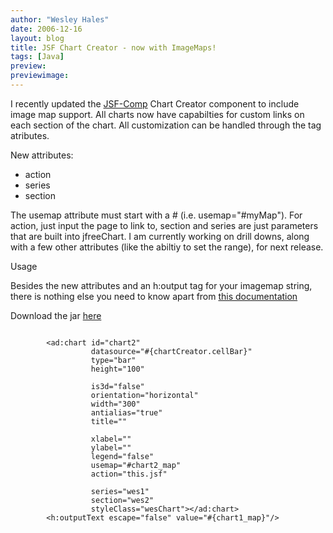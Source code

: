```yaml
---
author: "Wesley Hales"
date: 2006-12-16
layout: blog
title: JSF Chart Creator - now with ImageMaps!
tags: [Java]
preview:
previewimage:
---
```



<p>I recently updated the <a href="http://jsf-comp.sourceforge.net">JSF-Comp</a> Chart Creator component to include image map support. All charts now have capabilties for custom links on each section of the chart. All customization can be handled through the tag atributes.</p>

<p>New attributes:<p>
<ul>
<li>action</li>
<li>series</li>
<li>section</li>
</ul>

<p>The usemap attribute must start with a # (i.e. usemap="#myMap"). For action, just input the page to link to, section and series are just parameters that are built into jfreeChart. I am currently working on drill downs, along with a few other attributes (like the abiltiy to set the range), for next release.<p>

<p class="pTitle">Usage<p>
<p>Besides the new attributes and an h:output tag for your imagemap string, there is nothing else you need to know apart from <a href="http://jsf-comp.sourceforge.net/components/chartcreator/index.html">this documentation</a>

</p>

<p>Download the jar <a href="src="http://www.wesleyhales.com/jroller/resource/chartcreator-1.2.0-RC1-imagemap.jar">here</a></p>

<pre><code>
</span></a><a name="l43">        <span class="s1">&lt;</span><span class="s5">ad:chart </span><span class="s2">id=</span><span class="s4">"chart2"</span><span class="s1"> 
</span></a><a name="l44">                  <span class="s2">datasource=</span><span class="s4">"&#35;{chartCreator.cellBar}"</span><span class="s1"> 
</span></a><a name="l45">                  <span class="s2">type=</span><span class="s4">"bar"</span><span class="s1"> 
</span></a><a name="l46">                  <span class="s2">height=</span><span class="s4">"100"</span><span class="s1"> 

</span></a><a name="l47">                  <span class="s2">is3d=</span><span class="s4">"false"</span><span class="s1"> 
</span></a><a name="l48">                  <span class="s2">orientation=</span><span class="s4">"horizontal"</span><span class="s1"> 
</span></a><a name="l49">                  <span class="s2">width=</span><span class="s4">"300"</span><span class="s1"> 
</span></a><a name="l50">                  <span class="s2">antialias=</span><span class="s4">"true"</span><span class="s1"> 
</span></a><a name="l51">                  <span class="s2">title=</span><span class="s4">""</span><span class="s1"> 

</span></a><a name="l52">                  <span class="s2">xlabel=</span><span class="s4">""</span><span class="s1"> 
</span></a><a name="l53">                  <span class="s2">ylabel=</span><span class="s4">""</span><span class="s1"> 
</span></a><a name="l54">                  <span class="s2">legend=</span><span class="s4">"false"</span><span class="s1"> 
</span></a><a name="l55">                  <span class="s2">usemap=</span><span class="s4">"#chart2_map"</span><span class="s1"> 
</span></a><a name="l56">                  <span class="s2">action=</span><span class="s4">"this.jsf"</span><span class="s1"> 

</span></a><a name="l57">                  <span class="s2">series=</span><span class="s4">"wes1"</span><span class="s1"> 
</span></a><a name="l58">                  <span class="s2">section=</span><span class="s4">"wes2"</span><span class="s1"> 
</span></a><a name="l59">                  <span class="s2">styleClass=</span><span class="s4">"wesChart"</span><span class="s1">&gt;&lt;/</span><span class="s5">ad:chart</span><span class="s1">&gt;</span><span class="s3"> 
</span></a><a name="l60">        <span class="s1">&lt;</span><span class="s5">h:outputText </span><span class="s2">escape=</span><span class="s4">"false" </span><span class="s2">value=</span><span class="s4">"&#35;{chart1_map}"</span><span class="s1">/&gt;</span><span class="s3"> 



</code></pre>    

